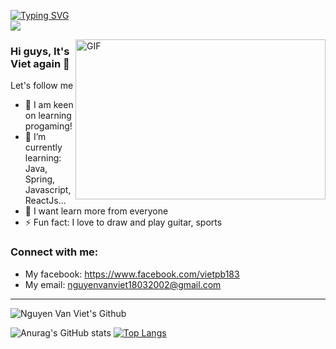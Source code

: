 [![Typing SVG](https://readme-typing-svg.herokuapp.com?color=4920F7&center=true&vCenter=true&width=558&height=100&lines=Hi+guys%2C+It's+Viet+again;Welcom+to+here;Let's+follow+me+%3Av)](https://git.io/typing-svg)
<br>
![](https://komarev.com/ghpvc/?username=vanviet183&color=green)

<img align="right" alt="GIF" src="[https://media2.giphy.com/media/LmNwrBhejkK9EFP504/200.gif?raw=true](https://i.pinimg.com/originals/5b/cb/d0/5bcbd0bd7c033c9d6f0ef6bf96effd72.gif)" width="400" height="256" />

### Hi guys, It's Viet again 👋

Let's follow me

- 🔭 I am keen on learning progaming!
- 🌱 I’m currently learning: Java, Spring, Javascript, ReactJs...
- 👯 I want learn more from everyone
- ⚡ Fun fact: I love to draw and play guitar, sports

### Connect with me:
- My facebook: https://www.facebook.com/vietpb183
- My email: nguyenvanviet18032002@gmail.com

---
<img align="" alt="Nguyen Van Viet's Github" src="https://github-readme-stats.vercel.app/api?username=vanviet183&show_icons=true&hide_border=true" />

![Anurag's GitHub stats](https://github-readme-stats.vercel.app/api?username=vanviet183&show_icons=true&theme=radical)
[![Top Langs](https://github-readme-stats.vercel.app/api/top-langs/?username=vanviet183&langs_count=8)](https://github.com/vanviet183/github-readme-stats)
